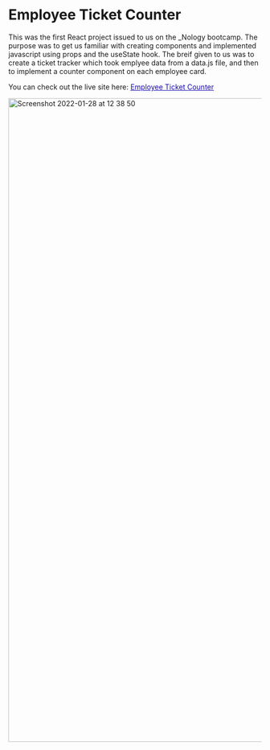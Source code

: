 # Employee Ticket Counter

This was the first React project issued to us on the _Nology bootcamp. The purpose was to get us familiar with creating components and implemented javascript using props and the useState hook. The breif given to us was to create a ticket tracker which took emplyee data from a data.js file, and then to implement a counter component on each employee card.

You can check out the live site here: <a href="https://mylespillay.github.io/Ticket-Tracker/" title="" style="color:#1a0dab;font-size:14px;" >Employee Ticket Counter</a>

<img width="1280" alt="Screenshot 2022-01-28 at 12 38 50" src="https://user-images.githubusercontent.com/93138467/151548392-ea4f4d88-bf25-40f3-9b6a-9910dc913c3b.png">

